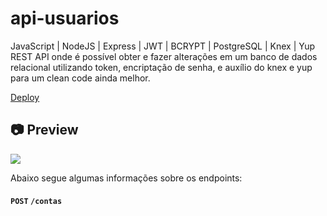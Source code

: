 # api-usuarios

<p>
JavaScript | NodeJS | Express | JWT | BCRYPT | PostgreSQL | Knex | Yup <br>
REST API onde é possível obter e fazer alterações em um banco de dados relacional utilizando token, encriptação de senha, e auxílio do knex e yup para um clean code ainda melhor.
</p>

[Deploy](https://api-usuarios-beta.herokuapp.com/docs/)<br>

<h2>📷 Preview</h2>

<img src="./api-usuarios.gif">

Abaixo segue algumas informações sobre os endpoints:


#### `POST` `/contas`

